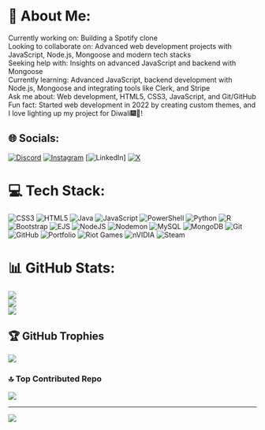 # 💫 About Me:
Currently working on: Building a Spotify clone<br>Looking to collaborate on: Advanced web development projects with JavaScript, Node.js, Mongoose and modern tech stacks<br>Seeking help with: Insights on advanced JavaScript and backend with Mongoose<br>Currently learning: Advanced JavaScript, backend development with Node.js, Mongoose and integrating tools like Clerk,  and Stripe<br>Ask me about: Web development, HTML5, CSS3, JavaScript, and Git/GitHub<br>Fun fact: Started web development in 2022 by creating custom themes, and I love lighting up my project for Diwali🎆🎇!


## 🌐 Socials:
[![Discord](https://img.shields.io/badge/Discord-%237289DA.svg?logo=discord&logoColor=white)](https://discord.gg/993827336795467837) [![Instagram](https://img.shields.io/badge/Instagram-%23E4405F.svg?logo=Instagram&logoColor=white)](https://instagram.com/_mr_pranav____) [![LinkedIn](https://img.shields.io/badge/LinkedIn-%230077B5.svg?logo=linkedin&logoColor=white)] [![X](https://img.shields.io/badge/X-black.svg?logo=X&logoColor=white)](https://x.com/@_mr_pranav____) 

# 💻 Tech Stack:
![CSS3](https://img.shields.io/badge/css3-%231572B6.svg?style=flat-square&logo=css3&logoColor=white) ![HTML5](https://img.shields.io/badge/html5-%23E34F26.svg?style=flat-square&logo=html5&logoColor=white) ![Java](https://img.shields.io/badge/java-%23ED8B00.svg?style=flat-square&logo=openjdk&logoColor=white) ![JavaScript](https://img.shields.io/badge/javascript-%23323330.svg?style=flat-square&logo=javascript&logoColor=%23F7DF1E) ![PowerShell](https://img.shields.io/badge/PowerShell-%235391FE.svg?style=flat-square&logo=powershell&logoColor=white) ![Python](https://img.shields.io/badge/python-3670A0?style=flat-square&logo=python&logoColor=ffdd54) ![R](https://img.shields.io/badge/r-%23276DC3.svg?style=flat-square&logo=r&logoColor=white) ![Bootstrap](https://img.shields.io/badge/bootstrap-%238511FA.svg?style=flat-square&logo=bootstrap&logoColor=white) ![EJS](https://img.shields.io/badge/ejs-%23B4CA65.svg?style=flat-square&logo=ejs&logoColor=black) ![NodeJS](https://img.shields.io/badge/node.js-6DA55F?style=flat-square&logo=node.js&logoColor=white) ![Nodemon](https://img.shields.io/badge/NODEMON-%23323330.svg?style=flat-square&logo=nodemon&logoColor=%BBDEAD) ![MySQL](https://img.shields.io/badge/mysql-4479A1.svg?style=flat-square&logo=mysql&logoColor=white) ![MongoDB](https://img.shields.io/badge/MongoDB-%234ea94b.svg?style=flat-square&logo=mongodb&logoColor=white) ![Git](https://img.shields.io/badge/git-%23F05033.svg?style=flat-square&logo=git&logoColor=white) ![GitHub](https://img.shields.io/badge/github-%23121011.svg?style=flat-square&logo=github&logoColor=white) ![Portfolio](https://img.shields.io/badge/Portfolio-%23000000.svg?style=flat-square&logo=firefox&logoColor=#FF7139) ![Riot Games](https://img.shields.io/badge/riotgames-D32936.svg?style=flat-square&logo=riotgames&logoColor=white) ![nVIDIA](https://img.shields.io/badge/nVIDIA-%2376B900.svg?style=flat-square&logo=nVIDIA&logoColor=white) ![Steam](https://img.shields.io/badge/steam-%23000000.svg?style=flat-square&logo=steam&logoColor=white)
# 📊 GitHub Stats:
![](https://github-readme-stats.vercel.app/api?username=MR-PRANAV&theme=radical&hide_border=false&include_all_commits=true&count_private=true)<br/>
![](https://github-readme-streak-stats.herokuapp.com/?user=MR-PRANAV&theme=radical&hide_border=false)<br/>
![](https://github-readme-stats.vercel.app/api/top-langs/?username=MR-PRANAV&theme=radical&hide_border=false&include_all_commits=true&count_private=true&layout=compact)

## 🏆 GitHub Trophies
![](https://github-profile-trophy.vercel.app/?username=MR-PRANAV&theme=radical&no-frame=true&no-bg=false&margin-w=4)

### 🔝 Top Contributed Repo
![](https://github-contributor-stats.vercel.app/api?username=MR-PRANAV&limit=5&theme=radical&combine_all_yearly_contributions=true)

---
[![](https://visitcount.itsvg.in/api?id=MR-PRANAV&icon=4&color=10)](https://visitcount.itsvg.in)

<!-- Proudly created with GPRM ( https://gprm.itsvg.in ) -->
